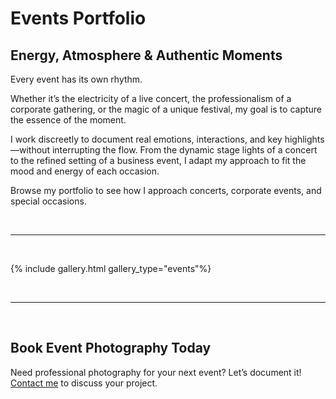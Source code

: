 <div class="text-content">
<h1>Events Portfolio</h1>
<h2>Energy, Atmosphere & Authentic Moments</h2>
<p>Every event has its own rhythm.</p>
<p>Whether it’s the electricity of a live concert, the professionalism of a corporate gathering, or the magic of a unique festival, my goal is to capture the essence of the moment.</p>
<p>I work discreetly to document real emotions, interactions, and key highlights—without interrupting the flow. From the dynamic stage lights of a concert to the refined setting of a business event, I adapt my approach to fit the mood and energy of each occasion.</p>
<p>Browse my portfolio to see how I approach concerts, corporate events, and special occasions.</p>
<br>
<hr>
<br>
</div>

{% include gallery.html gallery_type="events"%}

<div class="text-content">
    <br>
    <hr>
    <br>
    <h2>Book Event Photography Today</h2>
    <p>Need professional photography for your next event? Let’s document it! <a href="/contact/" class="button">Contact me</a> to discuss your project.</p>
</div>
